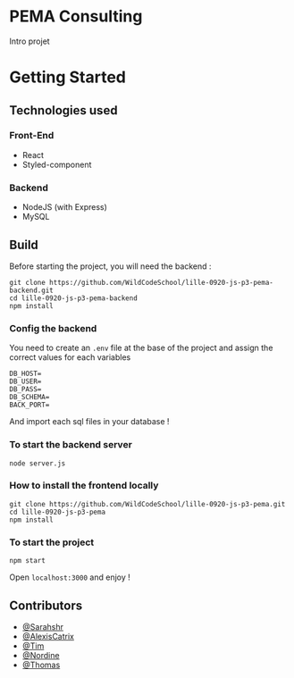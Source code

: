 # PEMA Consulting

Intro projet

# Getting Started

## Technologies used

### Front-End

- React
- Styled-component

### Backend

- NodeJS (with Express)
- MySQL

## Build

Before starting the project, you will need the backend :

```
git clone https://github.com/WildCodeSchool/lille-0920-js-p3-pema-backend.git
cd lille-0920-js-p3-pema-backend
npm install
```

### Config the backend

You need to create an `.env` file at the base of the project and assign the correct values for each variables

```
DB_HOST=
DB_USER=
DB_PASS=
DB_SCHEMA=
BACK_PORT=
```

And import each sql files in your database !

### To start the backend server

```
node server.js
```

### How to install the frontend locally

```
git clone https://github.com/WildCodeSchool/lille-0920-js-p3-pema.git
cd lille-0920-js-p3-pema
npm install
```

### To start the project

```
npm start
```

Open `localhost:3000` and enjoy !

## Contributors

- [@Sarahshr](https://github.com/Sarahshr)
- [@AlexisCatrix](https://github.com/AlexisCatrix)
- [@Tim](https://github.com/TimotheeHrl)
- [@Nordine](https://github.com/nordinemadoui)
- [@Thomas](https://github.com/ThomasMlh)
